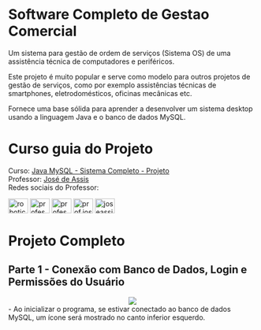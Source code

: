 # Software Completo de Gestao Comercial
Um sistema para gestão de ordem de serviços (Sistema OS) de uma assistência técnica de computadores e periféricos.

Este projeto é muito popular e serve como modelo para outros projetos de gestão de serviços, como por exemplo assistências técnicas de smartphones, eletrodomésticos, oficinas mecânicas etc.

Fornece uma base sólida para aprender a desenvolver um sistema desktop usando a linguagem Java e o banco de dados MySQL.

# Curso guia do Projeto
Curso: [Java MySQL - Sistema Completo - Projeto](https://alunos.workover.com.br/courses/177) <br>
Professor: [José de Assis](https://github.com/professorjosedeassis) <br>
Redes sociais do Professor:<p align="left">
<a href="https://www.youtube.com/c/roboticapraticabr" target="blank"><img align="center" src="https://raw.githubusercontent.com/rahuldkjain/github-profile-readme-generator/master/src/images/icons/Social/youtube.svg" alt="roboticapraticabr" height="30" width="40" /></a>
<a href="https://linkedin.com/in/professorjosedeassis" target="blank"><img align="center" src="https://raw.githubusercontent.com/rahuldkjain/github-profile-readme-generator/master/src/images/icons/Social/linked-in-alt.svg" alt="professorjosedeassis" height="30" width="40" /></a>
<a href="https://fb.com/professorjosedeassis" target="blank"><img align="center" src="https://raw.githubusercontent.com/rahuldkjain/github-profile-readme-generator/master/src/images/icons/Social/facebook.svg" alt="professorjosedeassis" height="30" width="40" /></a>
<a href="https://instagram.com/prof.joseassis" target="blank"><img align="center" src="https://raw.githubusercontent.com/rahuldkjain/github-profile-readme-generator/master/src/images/icons/Social/instagram.svg" alt="prof.joseassis" height="30" width="40" /></a>
<a href="https://twitter.com/joseassis" target="blank"><img align="center" src="https://raw.githubusercontent.com/rahuldkjain/github-profile-readme-generator/master/src/images/icons/Social/twitter.svg" alt="joseassis" height="30" width="40" /></a>
</p>

# Projeto Completo
## Parte 1 - Conexão com Banco de Dados, Login e Permissões do Usuário

<div align="center">
<img src="https://user-images.githubusercontent.com/106662629/203442815-5e0c0779-aab0-4709-bd4e-834c1baa5375.png">
</div>
- Ao inicializar o programa, se estivar conectado ao banco de dados MySQL, um ícone será mostrado no canto inferior esquerdo.

